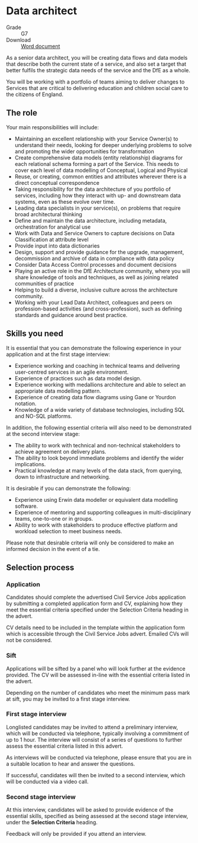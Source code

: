 

# Data architect

<dl class="govuk-summary-list">
  <div class="govuk-summary-list__row">
    <dt class="govuk-summary-list__key">
      Grade
    </dt>
    <dd class="govuk-summary-list__value">
      G7
    </dd>
  </div>
   <div class="govuk-summary-list__row" data-ignore="true">
    <dt class="govuk-summary-list__key">
      Download
    </dt>
    <dd class="govuk-summary-list__value">
      <a href="word">Word document</a>
    </dd>
  </div></dl>

As a senior data architect, you will be creating data flows and data models that describe both the current state of a service, and also set a target that better fulfils the strategic data needs of the service and the DfE as a whole.

You will be working with a portfolio of teams aiming to deliver changes to Services that are critical to delivering education and children social care to the citizens of England.

## The role

Your main responsibilities will include:

- Maintaining an excellent relationship with your Service Owner(s) to understand their needs, looking for deeper underlying problems to solve and promoting the wider opportunities for transformation
- Create comprehensive data models (entity relationship) diagrams for each relational schema forming a part of the Service. This needs to cover each level of data modelling of Conceptual, Logical and Physical
- Reuse, or creating, common entities and attributes wherever there is a direct conceptual correspondence
- Taking responsibility for the data architecture of you portfolio of services, including how they interact with up- and downstream data systems, even as these evolve over time.
- Leading data specialists in your service(s), on problems that require broad architectural thinking
- Define and maintain the data architecture, including metadata, orchestration for analytical use
- Work with Data and Service Owners to capture decisions on Data Classification at attribute level
- Provide input into data dictionaries
- Design, support and provide guidance for the upgrade, management, decommission and archive of data in compliance with data policy
- Consider Data Access Control processes and document decisions
- Playing an active role in the DfE Architecture community, where you will share knowledge of tools and techniques, as well as joining related communities of practice
- Helping to build a diverse, inclusive culture across the architecture community.
- Working with your Lead Data Architect, colleagues and peers on profession-based activities (and cross-profession), such as defining standards and guidance around best practice.

## Skills you need

It is essential that you can demonstrate the following experience in your application and at the first stage interview:

- Experience working and coaching in technical teams and delivering user-centred services in an agile environment.
- Experience of practices such as data model design.
- Experience working with medallions architecture and able to select an appropriate data modelling pattern.
- Experience of creating data flow diagrams using Gane or Yourdon notation.
- Knowledge of a wide variety of database technologies, including SQL and NO-SQL platforms.

In addition, the following essential criteria will also need to be demonstrated at the second interview stage:

- The ability to work with technical and non-technical stakeholders to achieve agreement on delivery plans.
- The ability to look beyond immediate problems and identify the wider implications.
- Practical knowledge at many levels of the data stack, from querying, down to infrastructure and networking.

It is desirable if you can demonstrate the following:

- Experience using Erwin data modeller or equivalent data modelling software.
- Experience of mentoring and supporting colleagues in multi-disciplinary teams, one-to-one or in groups.
- Ability to work with stakeholders to produce effective platform and workload selection to meet business needs.

Please note that desirable criteria will only be considered to make an informed decision in the event of a tie.

## Selection process

### Application

Candidates should complete the advertised Civil Service Jobs application by submitting a completed application form and CV, explaining how they meet the essential criteria specified under the Selection Criteria heading in the advert.

CV details need to be included in the template within the application form which is accessible through the Civil Service Jobs advert. Emailed CVs will not be considered.

### Sift

Applications will be sifted by a panel who will look further at the evidence provided. The CV will be assessed in-line with the essential criteria listed in the advert.

Depending on the number of candidates who meet the minimum pass mark at sift, you may be invited to a first stage interview.

### First stage interview

Longlisted candidates may be invited to attend a preliminary interview, which will be conducted via telephone, typically involving a commitment of up to 1 hour. The interview will consist of a series of questions to further assess the essential criteria listed in this advert.

As interviews will be conducted via telephone, please ensure that you are in a suitable location to hear and answer the questions.

If successful, candidates will then be invited to a second interview, which will be conducted via a video call.

### Second stage interview

At this interview, candidates will be asked to provide evidence of the essential skills, specified as being assessed at the second stage interview, under the **Selection Criteria** heading.

Feedback will only be provided if you attend an interview.

